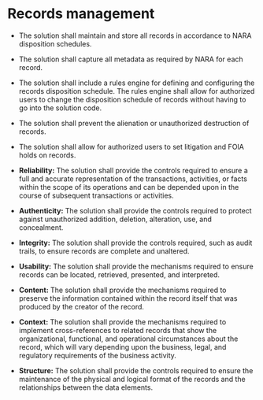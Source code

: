 # Records management

- The solution shall maintain and store all records in accordance to NARA disposition schedules.

- The solution shall capture all metadata as required by NARA for each record.

- The solution shall include a rules engine for defining and configuring the records disposition schedule. The rules engine shall allow for authorized users to change the disposition schedule of records without having to go into the solution code.

- The solution shall prevent the alienation or unauthorized destruction of records.

- The solution shall allow for authorized users to set litigation and FOIA holds on records.

- **Reliability:** The solution shall provide the controls required to ensure a full and accurate representation of the transactions, activities, or facts within the scope of its operations and can be depended upon in the course of subsequent transactions or activities.

- **Authenticity:** The solution shall provide the controls required to protect against unauthorized addition, deletion, alteration, use, and concealment.

- **Integrity:** The solution shall provide the controls required, such as audit trails, to ensure records are complete and unaltered.

- **Usability:** The solution shall provide the mechanisms required to ensure records can be located, retrieved, presented, and interpreted.

- **Content:** The solution shall provide the mechanisms required to preserve the information contained within the record itself that was produced by the creator of the record.

- **Context:** The solution shall provide the mechanisms required to implement cross-references to related records that show the organizational, functional, and operational circumstances about the record, which will vary depending upon the business, legal, and regulatory requirements of the business activity.

- **Structure:** The solution shall provide the controls required to ensure the maintenance of the physical and logical format of the records and the relationships between the data elements.
